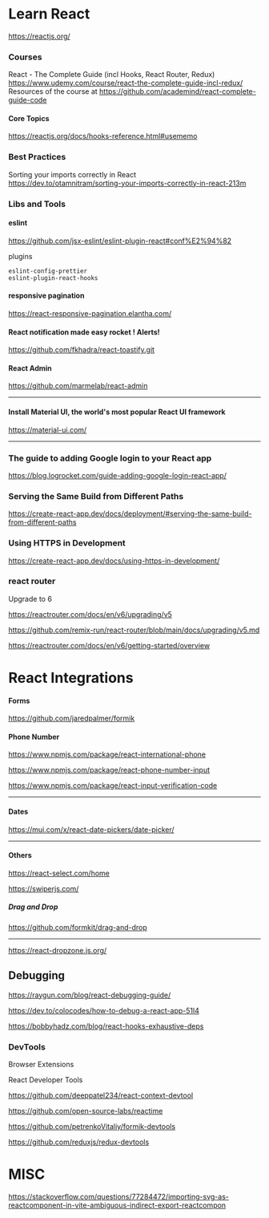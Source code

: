 # Learn React

https://reactjs.org/

### Courses

React - The Complete Guide (incl Hooks, React Router, Redux)
<br>
https://www.udemy.com/course/react-the-complete-guide-incl-redux/
<br>
Resources of the course at
https://github.com/academind/react-complete-guide-code

#### Core Topics

https://reactjs.org/docs/hooks-reference.html#usememo

### Best Practices

Sorting your imports correctly in React
<br>
https://dev.to/otamnitram/sorting-your-imports-correctly-in-react-213m

### Libs and Tools

#### eslint

https://github.com/jsx-eslint/eslint-plugin-react#conf%E2%94%82

plugins

```
eslint-config-prettier
eslint-plugin-react-hooks
```

#### responsive pagination

https://react-responsive-pagination.elantha.com/

#### React notification made easy rocket ! Alerts!

https://github.com/fkhadra/react-toastify.git

#### React Admin

https://github.com/marmelab/react-admin

---

#### Install Material UI, the world's most popular React UI framework

https://material-ui.com/

---

### The guide to adding Google login to your React app

https://blog.logrocket.com/guide-adding-google-login-react-app/

### Serving the Same Build from Different Paths

https://create-react-app.dev/docs/deployment/#serving-the-same-build-from-different-paths

### Using HTTPS in Development

https://create-react-app.dev/docs/using-https-in-development/

### react router

Upgrade to 6

https://reactrouter.com/docs/en/v6/upgrading/v5

https://github.com/remix-run/react-router/blob/main/docs/upgrading/v5.md

https://reactrouter.com/docs/en/v6/getting-started/overview

# React Integrations

#### Forms

https://github.com/jaredpalmer/formik

#### Phone Number

https://www.npmjs.com/package/react-international-phone

https://www.npmjs.com/package/react-phone-number-input

https://www.npmjs.com/package/react-input-verification-code

---

#### Dates

https://mui.com/x/react-date-pickers/date-picker/

---

#### Others

https://react-select.com/home

https://swiperjs.com/

##### Drag and Drop

https://github.com/formkit/drag-and-drop

---

https://react-dropzone.js.org/

## Debugging

https://raygun.com/blog/react-debugging-guide/

https://dev.to/colocodes/how-to-debug-a-react-app-51l4

https://bobbyhadz.com/blog/react-hooks-exhaustive-deps

### DevTools

Browser Extensions

React Developer Tools

https://github.com/deeppatel234/react-context-devtool

https://github.com/open-source-labs/reactime

https://github.com/petrenkoVitaliy/formik-devtools

https://github.com/reduxjs/redux-devtools

# MISC

https://stackoverflow.com/questions/77284472/importing-svg-as-reactcomponent-in-vite-ambiguous-indirect-export-reactcompon
